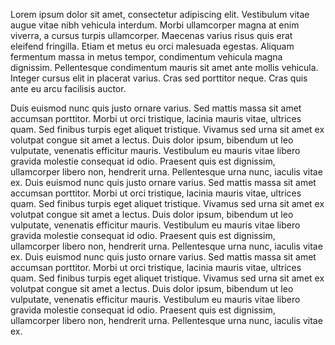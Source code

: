 Lorem ipsum dolor sit amet, consectetur adipiscing elit. Vestibulum vitae augue vitae nibh vehicula interdum. Morbi ullamcorper magna at enim viverra, a cursus turpis ullamcorper. Maecenas varius risus quis erat eleifend fringilla. Etiam et metus eu orci malesuada egestas. Aliquam fermentum massa in metus tempor, condimentum vehicula magna dignissim. Pellentesque condimentum mauris sit amet ante mollis vehicula. Integer cursus elit in placerat varius. Cras sed porttitor neque. Cras quis ante eu arcu facilisis auctor.

Duis euismod nunc quis justo ornare varius. Sed mattis massa sit amet accumsan porttitor. Morbi ut orci tristique, lacinia mauris vitae, ultrices quam. Sed finibus turpis eget aliquet tristique. Vivamus sed urna sit amet ex volutpat congue sit amet a lectus. Duis dolor ipsum, bibendum ut leo vulputate, venenatis efficitur mauris. Vestibulum eu mauris vitae libero gravida molestie consequat id odio. Praesent quis est dignissim, ullamcorper libero non, hendrerit urna. Pellentesque urna nunc, iaculis vitae ex.
Duis euismod nunc quis justo ornare varius. Sed mattis massa sit amet accumsan porttitor. Morbi ut orci tristique, lacinia mauris vitae, ultrices quam. Sed finibus turpis eget aliquet tristique. Vivamus sed urna sit amet ex volutpat congue sit amet a lectus. Duis dolor ipsum, bibendum ut leo vulputate, venenatis efficitur mauris. Vestibulum eu mauris vitae libero gravida molestie consequat id odio. Praesent quis est dignissim, ullamcorper libero non, hendrerit urna. Pellentesque urna nunc, iaculis vitae ex.
Duis euismod nunc quis justo ornare varius. Sed mattis massa sit amet accumsan porttitor. Morbi ut orci tristique, lacinia mauris vitae, ultrices quam. Sed finibus turpis eget aliquet tristique. Vivamus sed urna sit amet ex volutpat congue sit amet a lectus. Duis dolor ipsum, bibendum ut leo vulputate, venenatis efficitur mauris. Vestibulum eu mauris vitae libero gravida molestie consequat id odio. Praesent quis est dignissim, ullamcorper libero non, hendrerit urna. Pellentesque urna nunc, iaculis vitae ex.
